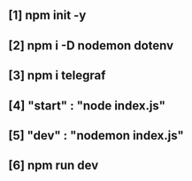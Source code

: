 ## [1] npm init -y
## [2] npm i -D nodemon dotenv
## [3] npm i telegraf
## [4] "start"  : "node index.js"
## [5] "dev" : "nodemon index.js"
## [6] npm run dev
